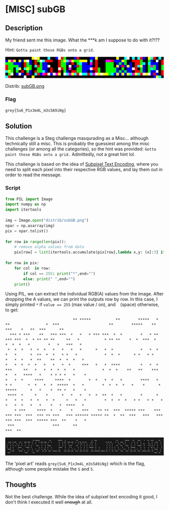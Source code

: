 # [MISC] subGB

## Description

My friend sent me this image. What the ***k am I suppose to do with it?!??

Hint: `Gotta paint those RGBs onto a grid.`

![dist](images/subGB.png)

Distrib: [subGB.png](https://raw.githubusercontent.com/k-hian/CTFWriteups/refs/heads/main/Grey%20Cat%20The%20Flag%202025/subGB/distrib/subGB.png)

### Flag

`grey{Su6_P1x3m4L_m3s5A9iNg}`

## Solution

This challenge is a Steg challenge masqurading as a Misc... although technically still a misc. This is probably the guessiest among the misc challenges (or among all the categories), so the hint was provided: `Gotta paint those RGBs onto a grid.` Admittedly, not a great hint lol.

This challenge is based on the idea of [Subpixel Text Encoding](https://www.msarnoff.org/millitext/), where you need to split each pixel into their respective RGB values, and lay them out in order to read the message.

### Script

```python
from PIL import Image
import numpy as np
import itertools

img = Image.open("distrib/subGB.png")
npar = np.asarray(img)
pix = npar.tolist()

for row in range(len(pix)):
    # remove alpha values from data
    pix[row] = list(itertools.accumulate(pix[row],lambda x,y: (x[:3] if len(x)==4 else x)+y[:3]))[-1]

for row in pix:
    for col  in row:
        if col == 255: print("*",end="")
        else: print(" ",end="")
    print()
```

Using PIL, we can extract the individual RGB(A) values from the image. After dropping the A values, we can print the outputs row by row. In this case, I simply printed `*` if `value == 255` (max value / on), and ` ` (space) otherwise, to get:

```
                              ** *****           **        *****   *            **                *  ***                      **        *****    **    ***    *   **  ***      **   
  *** * ***    **   *** ***  *   *   * *** ***  *  *        *   * **  *** ***  *  * ** ** **     **   *           * ** **    *  *  ***  *       *  *  *   *        *   *   ***   *  
 *  *  *   *  *  *   *   *   *   *      *   *  *            *   *  *   *   *      *  **  *  *   * *   *            *  *  *      * *   * *      *   *  *   *  **    **  *  *  *   *  
*   *  *  *  *   *   *   *  *     ***   *   *  ****         *   *  *    ***     **   *   *  *  *  *   *            *  *  *    **   **    ***   *   *   ****   *    * * * *   *    * 
*   *  *     ****     ****  *        *  *   *  *   *        ****   *    * *       *  *   *  *  *****  *   *        *  *  *  *   *    *      *  *****      *   *    *  ** *   *    * 
 ****  *     *    *      *   *   *   *  *  **  *   *        *      *   *   *  *   *  *   *  *     *   *   *        *  *  *  *   * *   * *   *  *   *  *   *   *    *   *  ****   *  
    * ***     ****  *   *    *    ***    ** **  ***  ***** ***    *** *** ***  ***  *** ** ***   *** ****** ***** **  *  **  ***   ***   ***  *** ***  ***  ***** ***  **    *   *  
 ***                 ***      **                                                                                                                                          ***  **    
```

![screenshot of output](images/output.png)

The 'pixel art' reads `grey{Su6_P1x3m4L_m3s5A9iNg}` which is the flag, although some people mistake the `S` and `5`.

## Thoughts

Not the best challenge. While the idea of subpixel text encoding it good, I don't think I executed it well ~~enough~~ at all.